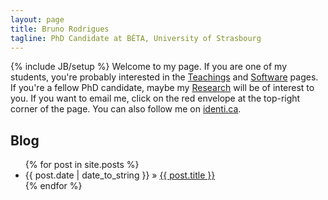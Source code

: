 ```yaml
---
layout: page
title: Bruno Rodrigues
tagline: PhD Candidate at BÉTA, University of Strasbourg
---
```

{% include JB/setup %}
Welcome to my page.
If you are one of my students, you're probably interested in the [Teachings](/pages/Teachings.html) and [Software](/pages/software.html) pages. If you're a fellow PhD candidate, maybe my [Research](/pages/Research.html) will be of interest to you. If you want to email me, click on the red envelope at the top-right corner of the page. You can also follow me on [identi.ca](https://www.identi.ca/brodrigues).
  
## Blog

<ul class="posts">
  {% for post in site.posts %}
    <li><span>{{ post.date | date_to_string }}</span> &raquo; <a href="{{ BASE_PATH }}{{ post.url }}">{{ post.title }}</a></li>
  {% endfor %}
</ul>


